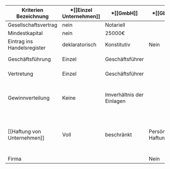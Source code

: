 | Kriterien Bezeichnung       | *[[Einzel Unternehmen]] | *[[GmbH]]                 | *[[GbR]]            | Nicht lernen | [[OHG]]                                                                      | [[KG]]                                         | [[AG]]      |
| --------------------------- | ----------------------- | ------------------------- | ------------------- | ------------ | ---------------------------------------------------------------------------- | ---------------------------------------------- | ----------- |
| Gesellschaftsvertrag        | nein                    | Notariell                 |                     | \|           | formfrei                                                                     | Formfrei                                       | Notariell   |
| Mindestkapital              | nein                    | 25000€                    |                     | \|           | Nein                                                                         | nein                                           | 50000€      |
| Eintrag ins Handelsregister | deklaratorisch          | Konstitutiv               | Nein                | \|           | deklaratorisch                                                               | Deklaratorisch                                 | konstitutiv |
| Geschäftsführung            | Einzel                  | Geschäftsführer           |                     | \|           | alle Gesellschafter                                                          | Komplimentär                                   | Vorstand    |
| Vertretung                  | Einzel                  | Geschäftsführer           |                     | \|           | Alle Gesellschafter                                                          | Komplimentär                                   | Vorstand    |
| Gewinnverteilung            | Keine                   | Imverhältnis der Einlagen |                     | \|           | 4% Verzinsung auf die Einlage, Rest nach Köpfe                               | 4% Verzinsung, Rest im Verhältnis der Einlagen | Dividende   |
| [[Haftung von Unternehmen]] | Voll                    | beschränkt                | Persönliche Haftung | \|           | [[Unbeschränkte Haftung]] [[Unmittelbare Haftung]], [[Solidarische Haftung]] | Komplimentär voll Kommanditist mit Einlage     | beschränkt  |
| Firma                       |                         |                           | Nein                | \|           |                                                                              |                                                |             |
